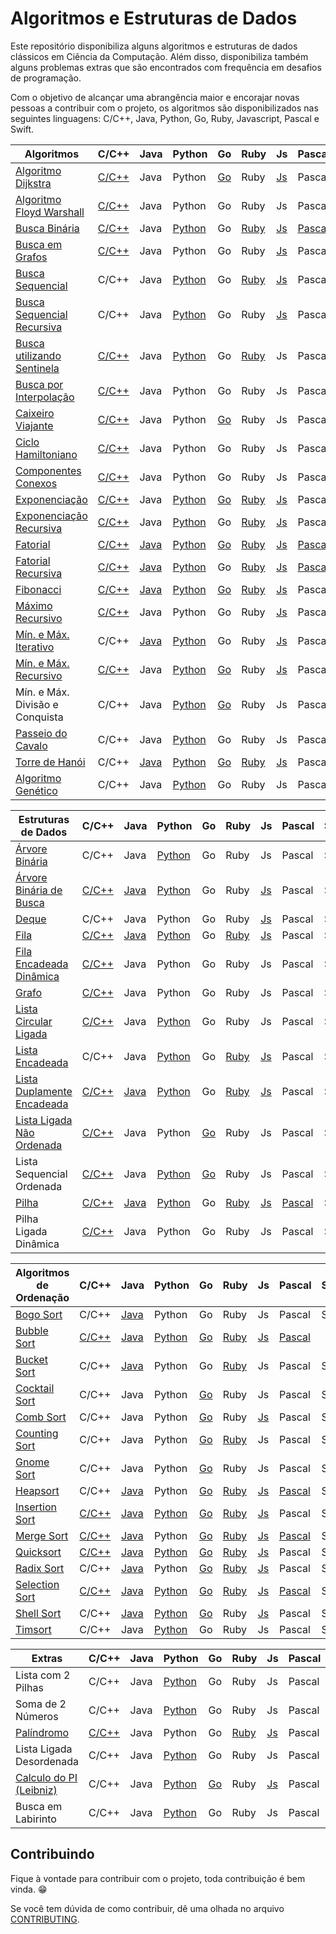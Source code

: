 # Algoritmos e Estruturas de Dados

Este repositório disponibiliza alguns algoritmos e estruturas de dados clássicos em Ciência da Computação. Além disso, disponibiliza também alguns problemas extras que são encontrados com frequência em desafios de programação.

Com o objetivo de alcançar uma abrangência maior e encorajar novas pessoas a contribuir com o projeto, os algoritmos são disponibilizados nas seguintes linguagens: C/C++, Java, Python, Go, Ruby, Javascript, Pascal e Swift.

| Algoritmos                          | C/C++ | Java | Python | Go | Ruby | Js | Pascal | Swift |
|-------------------------------------|-------|------|--------|----|------|----|--------|-------|
| [Algoritmo Dijkstra][1]                  | [C/C++](/src/c/AlgoritmoDijkstra.c) | Java | Python | [Go](/src/go/dijkstra/dijkstra.go) | Ruby | [Js](src/javascript/AlgoritmoDijkstra.js) | Pascal | Swift |
| [Algoritmo Floyd Warshall][2]             | [C/C++](/src/c/AlgoritmoFloydWarshall.c) | Java | Python | Go | Ruby | Js |  Pascal | Swift |
| [Busca Binária][5]                       | [C/C++](/src/c/BinarySearch.cpp) | Java | [Python](/src/python/busca_binaria.py) | Go | [Ruby](/src/ruby/BuscaBinaria.rb) | [Js](/src/javascript/BinarySearch.js) |  [Pascal](/src/pascal/busca-binaria.pas) | Swift |
| [Busca em Grafos][6]                      | [C/C++](/src/c/BuscaEmGrafo.c) | Java | Python | Go | Ruby | [Js](/src/javascript/GraphSearch.js) | Pascal | Swift |
| [Busca Sequencial][7]                    | C/C++ | Java | [Python](/src/python/busca_sequencial.py) | Go | [Ruby](/src/ruby/BuscaSequencial.rb) | [Js](/src/javascript/BuscaLinear.js) |  Pascal | Swift |
| [Busca Sequencial Recursiva][8]          | C/C++ | Java | [Python](/src/python/busca_sequencial_recursiva.py) | Go | Ruby | [Js](/src/javascript/RecursiveLinearSearch.js) |  Pascal | Swift |
| [Busca utilizando Sentinela][9]          | [C/C++](/src/c/BuscaSentinela.c) | Java | [Python](/src/python/busca_sentinela.py) | Go | [Ruby](/src/ruby/BuscaSentinela.rb) | Js |  Pascal | Swift |
| [Busca por Interpolação][55]        | [C/C++](/src/c/Interpolation_search.cpp) | Java | Python | Go | Ruby | Js |  Pascal | Swift |
| [Caixeiro Viajante][10]                   | [C/C++](/src/c/CaixeiroViajante.c) | Java | Python | [Go](/src/go/caixeiroviajante/caixeiroviajante.go) | Ruby | Js |  Pascal | Swift |
| [Ciclo Hamiltoniano][11]                  | [C/C++](/src/c/CicloHamiltoniano.c) | Java | Python | Go | Ruby | Js |  Pascal | Swift |
| [Componentes Conexos][12]                 | [C/C++](/src/c/ComponentesConexos.c) | Java | Python | Go | Ruby | Js |  Pascal | Swift |
| [Exponenciação][13]                       | [C/C++](/src/c/Exponenciacao.c) | Java | [Python](/src/python/exponenciacao.py) | [Go](/src/go/exponenciacao/exponenciacao.go) | [Ruby](/src/ruby/Exponenciacao.rb) | [Js](/src/javascript/Exponentiation.js) |  Pascal | Swift |
| [Exponenciação Recursiva][14]             | [C/C++](/src/c/ExponenciacaoRecursiva.c) | Java | [Python](/src/python/exponenciacao_recursiva.py) | Go | [Ruby](/src/ruby/ExponenciacaoRecursiva.rb) | [Js](/src/javascript/ExponentiationRecursive.js) |  Pascal | Swift |
| [Fatorial][15]                            | [C/C++](/src/c/Fatorial.c) | [Java](/src/java/Fatorial.java) | [Python](/src/python/fatorial.py) | [Go](/src/go/fatorial/fatorial.go) | [Ruby](/src/ruby/Fatorial.rb) | [Js](/src/javascript/Factorial.js) |  [Pascal](/src/pascal/fatorial.py) | Swift |
| [Fatorial Recursiva][16]                  | [C/C++](/src/c/FatorialRecursiva.c) | [Java](/src/java/FatorialRecursiva.java) | [Python](/src/python/fatorial_recursiva.py) | Go | [Ruby](/src/ruby/Fatorial.rb) | [Js](/src/javascript/FactorialRecursive.js) | [Pascal](src/pascal/fatorial-recusiva.pas) | Swift |
| [Fibonacci][17]                           | [C/C++](/src/c/Fibonacci.cpp) | [Java](/src/java/Fibonacci.java) | [Python](/src/python/fibonacci.py) | [Go](/src/go/fibonacci/fibonacci.go) | [Ruby](/src/ruby/Fibonacci.rb) | [Js](/src/javascript/Fibonacci.js) | Pascal | Swift |
| [Máximo Recursivo][26]                    | [C/C++](/src/c/MaxRecursivo.c) | Java | Python | Go | Ruby | [Js](/src/javascript/MaxRecursive.js) |  Pascal | Swift |
| [Mín. e Máx. Iterativo][27]           | C/C++ | [Java](/src/java/MaxMinArray.java) | [Python](/src/python/min_max_iterativo.py) | Go | Ruby | [Js](/src/javascript/IterativeMinAndMax.js) | Pascal | Swift |
| [Mín. e Máx. Recursivo][28]           | [C/C++](/src/c/MaxMinRecursivo.c) | Java | [Python](/src/python/maximo_minimo_recursivo.py) | [Go](/src/go/maximominimo/MaximoMinimo.go) | Ruby | [Js](/src/javascript/RecursiveMinAndMax.js) | Pascal | Swift |
| Mín. e Máx. Divisão e Conquista | C/C++ | Java | [Python](/src/python/maximo_recursivo_dc.py) | [Go](/src/go/maximominimo/MaximoMinimo.go) | Ruby | Js | Pascal | Swift |
| [Passeio do Cavalo][30]                   | C/C++ | Java | [Python](/src/python/passeio_do_cavalo.py) | Go | Ruby | Js |  Pascal | Swift |
| [Torre de Hanói][33]                      | C/C++ | [Java](/src/java/TorreDeHanoi.java) | [Python](/src/python/torre_de_hanoi.py) | [Go](/src/go/hanoi/hanoi.go) | [Ruby](/src/ruby/Hanoi.rb) | [Js](/src/javascript/TorreDeHanoi.js) | Pascal | Swift |
| [Algoritmo Genético][51]                  | C/C++ | Java | [Python](/src/python/genetic_algorithm.py) | Go | Ruby | Js |  Pascal | Swift |

| Estruturas de Dados                 | C/C++ | Java | Python | Go | Ruby | Js | Pascal | Swift |
|-------------------------------------|-------|------|--------|----|------|----|--------|-------|
| [Árvore Binária][4]                 | C/C++ | Java | [Python](/src/python/binary_tree.py) | Go | Ruby | Js |  Pascal | Swift |
| [Árvore Binária de Busca][3]        | [C/C++](/src/c/ArvoreBinariaDeBusca.c) | [Java](/src/java/ArvoreDeBuscaBinaria.java) | [Python](/src/python/arvore_binaria_de_busca.py) | Go | Ruby | [Js](/src/javascript/ArvoreDeBuscaBinaria.js) |  Pascal | Swift |
| [Deque][54]                               | C/C++ | Java | Python | Go | Ruby | [Js](/src/javascript/Deque.js) | Pascal | Swift |
| [Fila][18]                                | [C/C++](/src/c/Fila.c) | [Java](/src/java/Fila.java) | [Python](/src/python/fila.py) | Go | [Ruby](/src/ruby/Fila.rb) | [Js](/src/javascript/Fila.js) |  Pascal | Swift |
| [Fila Encadeada Dinâmica][19]             | [C/C++](/src/c/FilaEncadeadaDinamica.c) | Java | Python | Go | Ruby | Js | Pascal | Swift |
| [Grafo][20]                               | [C/C++](/src/c/Grafos.c) | Java | Python | Go | Ruby | Js |  Pascal | Swift |
| [Lista Circular Ligada][52]               | [C/C++](/src/c/ListaCircularLigada.c) | Java | [Python](/src/python/lista_encadeada_circular.py) | Go | Ruby | Js |  Pascal | Swift |
| [Lista Encadeada][22]                     | C/C++ | Java | [Python](/src/python/lista_encadeada.py) | Go | [Ruby](/src/ruby/Lista_encadeada.rb) | [Js](/src/javascript/ListaSimplesmenteEncadeada.js) |  Pascal | Swift |
| [Lista Duplamente Encadeada][23]          | [C/C++](/src/c/ListaDuplamenteEncadeada.c) | [Java](/src/java/ListaDuplamenteEncadeada.java) | [Python](/src/python/lista_duplamente_encadeada.py) | Go | [Ruby](/src/ruby/Lista_duplamente_encadeada.rb)| [Js](/src/javascript/ListaDumplamenteEncadeada.js) | Pascal | Swift |
| [Lista Ligada Não Ordenada][24]           | [C/C++](/src/c/ListaLigadaNaoOrdenada.c) | Java | Python | [Go](src/go/listasequencialnaoordenada/listaSequencialNaoOrdenada.go) | Ruby | Js | Pascal | Swift |
| Lista Sequencial Ordenada           | [C/C++](/src/c/ListaSequencialOrdenada.c) | Java | [Python](/src/python/lista_sequencial_ordenada.py) | [Go](src/go/listasequencialordenada/listaSequencialOrdenada.go) | Ruby | Js |  Pascal | Swift |
| [Pilha][31]                               | [C/C++](/src/c/Pilha.c) | [Java](/src/java/Pilha.java) | [Python](/src/python/pilha.py) | Go | [Ruby](/src/ruby/Pilha.rb) | [Js](/src/javascript/Pilha.js) |  [Pascal](/src/pascal/pilha.pas) | Swift |
| Pilha Ligada Dinâmica               | [C/C++](/src/c/PilhaLigadaDinamica.c) | Java | Python | Go | Ruby | Js |  Pascal | Swift |

| Algoritmos de Ordenação             | C/C++ | Java | Python | Go | Ruby | Js | Pascal | Swift |
|-------------------------------------|-------|------|--------|----|------|----|--------|-------|
| [Bogo Sort][34]                     | C/C++ | [Java](/src/java/BogoSort.java) | Python | Go | Ruby | Js | Pascal | Swift |
| [Bubble Sort][35]                         | [C/C++](/src/c/BubbleSort.cpp) | [Java](/src/java/BubbleSort.java) | [Python](/src/python/bubble_sort.py) | [Go](/src/go/bubbleSort/bubbleSort.go) | [Ruby](/src/ruby/bubble_sort.rb) | [Js](/src/javascript/BurbbleSort.js) |  [Pascal](/src/pascal/bubble-sort.pas) |
| [Bucket Sort][36]                     | C/C++ | [Java](/src/java/BucketSort.java) | Python | Go | [Ruby](/src/ruby/bucket_sort.rb) | Js | Pascal | Swift |
| [Cocktail Sort][37]                       | C/C++ | Java | Python | [Go](/src/go/cocktailsort/cocktailsort.go) | Ruby | Js | Pascal | Swift |
| [Comb Sort][38]                           | C/C++ | Java | Python | [Go](/src/go/combsort/combsort.go) | Ruby | [Js](/src/javascript/CombSort.js) | Pascal | Swift |
| [Counting Sort][39]                       | C/C++ | Java | Python | [Go](/src/go/countingsort/countingsort.go) | [Ruby](/src/ruby/count_sort.rb) | Js | Pascal | Swift |
| [Gnome Sort][40]                          | C/C++ | Java | Python | [Go](/src/go/gnomesort/gnomesort.go) | Ruby | Js |  Pascal | Swift |
| [Heapsort][41]                            | C/C++ | [Java](/src/java/HeapSort.java) | Python | [Go](/src/go/heapsort/heapsort.go) | [Ruby](/src/ruby/heap_sort.rb) | [Js](/src/javascript/HeapSort.js) | [Pascal](/src/pascal/heapsort.pas) | Swift |
| [Insertion Sort][42]                      | [C/C++](/src/c/InsertionSort.cpp) | [Java](/src/java/InsertionSort.java) | [Python](/src/python/insertion_sort.py) | [Go](/src/go/insertionsort/insertionsort.go) | [Ruby](/src/ruby/insertion_sort.rb) | [Js](/src/javascript/InsertionSort.js) |  Pascal | Swift |
| [Merge Sort][44]                          | [C/C++](/src/c/MergeSort.c) | [Java](/src/java/Mergesort.java) | Python | [Go](/src/go/mergesort/mergesort.go) | [Ruby](/src/ruby/merge_sort.rb) | [Js](/src/javascript/MergeSort.js) | [Pascal](/src/pascal/sort/mergesort.pas) | Swift |
| [Quicksort][45]                           | [C/C++](/src/c/QuickSort.cpp) | [Java](/src/java/Quicksort.java) | [Python](/src/python/quick_sort.py) | [Go](/src/go/quicksort/quicksort.go) | [Ruby](/src/ruby/quick_sort.rb) | [Js](/src/javascript/QuickSort.js) |  Pascal | Swift |
| [Radix Sort][46]                          | C/C++ | [Java](/src/java/RadixSort.java) | Python | [Go](/src/go/radixsort/radixsort.go) | [Ruby](/src/ruby/radix_sort.rb) | [Js](/src/javascript/RadixSort.js) | Pascal | Swift |
| [Selection Sort][47]                      | [C/C++](/src/c/SelectionSort.cpp) | [Java](/src/java/SelectionSort.java) | [Python](/src/python/selection_sort.py) | [Go](/src/go/selectionsort/selectionsort.go) | [Ruby](/src/ruby/selection_sort.rb) | [Js](/src/javascript/SelectionSort.js) | [Pascal](/src/pascal/selectsort.pas) | Swift |
| [Shell Sort][48]                          | C/C++ | [Java](/src/java/ShellSort.java) | [Python](/src/python/shell_sort.py) | [Go](/src/go/shellsort/shellsort.go) | Ruby | [Js](/src/javascript/ShellSort.js) |  Pascal | Swift |
| [Timsort][53]                             | C/C++ | Java | [Python](/src/python/tim_sort.py) | Go | Ruby | Js | Pascal | Swift |

| Extras                              | C/C++ | Java | Python | Go | Ruby | Js | Pascal | Swift |
|-------------------------------------|-------|------|--------|----|------|----|--------|-------|
| Lista com 2 Pilhas                  | C/C++ | Java | [Python](/src/python/lista_com_pilhas.py) | Go | Ruby | Js | Pascal | Swift |
| Soma de 2 Números                   | C/C++ | Java | [Python](/src/python/soma_dois_numeros.py) | Go | Ruby | Js | Pascal | Swift |
| [Palíndromo][49]                    | [C/C++](/src/c/Palindromo.c) | Java | Python | Go | [Ruby](/src/ruby/Palindromo.rb) | [Js](/src/javascript/Palindromo.js) | Pascal | Swift |
| Lista Ligada Desordenada            | C/C++ | Java | [Python](/src/python/lista_encadeada_desordenada.py) | Go | Ruby | Js | Pascal | Swift |
| [Calculo do PI (Leibniz)][50]       | C/C++ | Java | [Python](/src/python/calculate_pi.py) | [Go](/src/go/calculatepi/calculatepi.go) | Ruby | [Js](/src/javascript/calculate_pi.js) | Pascal | Swift |
| Busca em Labirinto                  | C/C++ | Java | [Python](/src/python/busca_em_labirinto.py) | Go | Ruby | Js | Pascal | Swift |

## Contribuindo

Fique à vontade para contribuir com o projeto, toda contribuição é bem vinda. :grin:

Se você tem dúvida de como contribuir, dê uma olhada no arquivo [CONTRIBUTING](CONTRIBUTING.md).

[1]: https://pt.wikipedia.org/wiki/Algoritmo_de_Dijkstra
[2]: https://pt.wikipedia.org/wiki/Algoritmo_de_Floyd-Warshall
[3]: https://pt.wikipedia.org/wiki/%C3%81rvore_bin%C3%A1ria_de_busca
[4]: https://pt.wikipedia.org/wiki/%C3%81rvore_bin%C3%A1ria
[5]: https://pt.wikipedia.org/wiki/Pesquisa_bin%C3%A1ria
[6]: https://www.inf.ufsc.br/grafos/represen/busca.html
[7]: https://pt.wikipedia.org/wiki/Busca_linear
[8]: https://pt.wikipedia.org/wiki/Busca_linear
[9]: https://updatedcode.wordpress.com/2015/06/16/busca-sequencial-com-sentinela/
[10]: https://pt.wikipedia.org/wiki/Problema_do_caixeiro-viajante
[11]: https://pt.wikipedia.org/wiki/Caminho_hamiltoniano
[12]: https://www.ime.usp.br/~pf/algoritmos_para_grafos/aulas/components.html
[13]: https://pt.wikipedia.org/wiki/Exponencia%C3%A7%C3%A3o
[14]: https://pt.wikipedia.org/wiki/Exponencia%C3%A7%C3%A3o
[15]: https://pt.wikipedia.org/wiki/Fatorial
[16]: https://pt.wikipedia.org/wiki/Fatorial
[17]: https://pt.wikipedia.org/wiki/Sequ%C3%AAncia_de_Fibonacci
[18]: https://pt.wikipedia.org/wiki/FIFO
[19]: https://www.ime.usp.br/~pf/algoritmos/aulas/lista.html
[20]: https://pt.wikipedia.org/wiki/Teoria_dos_grafos
[22]: https://pt.wikipedia.org/wiki/Lista_ligada
[23]: https://pt.wikipedia.org/wiki/Lista_duplamente_ligada
[24]: https://www.ime.usp.br/~pf/algoritmos/aulas/lista.html
[26]: https://www.ime.usp.br/~pf/algoritmos/aulas/recu.html
[27]: https://www.ime.usp.br/~pf/algoritmos/aulas/recu.html
[28]: https://www.ime.usp.br/~pf/algoritmos/aulas/recu.html
[30]: https://pt.wikipedia.org/wiki/Problema_do_cavalo
[31]: https://pt.wikipedia.org/wiki/LIFO
[33]: https://pt.wikipedia.org/wiki/Torre_de_Han%C3%B3i
[34]: https://pt.wikipedia.org/wiki/Bogosort
[35]: https://pt.wikipedia.org/wiki/Bubble_sort
[36]: https://pt.wikipedia.org/wiki/Bucket_sort
[37]: https://pt.wikipedia.org/wiki/Cocktail_sort
[38]: https://pt.wikipedia.org/wiki/Comb_sort
[39]: https://pt.wikipedia.org/wiki/Counting_sort
[40]: https://pt.wikipedia.org/wiki/Gnome_sort
[41]: https://pt.wikipedia.org/wiki/Heapsort
[42]: https://pt.wikipedia.org/wiki/Insertion_sort
[44]: https://pt.wikipedia.org/wiki/Merge_sort
[45]: https://pt.wikipedia.org/wiki/Quicksort
[46]: https://pt.wikipedia.org/wiki/Radix_sort
[47]: https://pt.wikipedia.org/wiki/Selection_sort
[48]: https://pt.wikipedia.org/wiki/Shell_sort
[49]: https://pt.wikipedia.org/wiki/Pal%C3%ADndromo
[50]: https://pt.wikipedia.org/wiki/F%C3%B3rmula_de_Leibniz_para_%CF%80
[51]: https://pt.wikipedia.org/wiki/Algoritmo_gen%C3%A9tico
[52]: https://www.youtube.com/watch?v=bxwIm3F6aaQ
[53]: https://en.wikipedia.org/wiki/Timsort
[54]: https://pt.wikipedia.org/wiki/Deque_(estruturas_de_dados)
[55]: https://en.wikipedia.org/wiki/Interpolation_search
